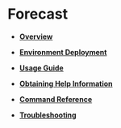 # Forecast<a name="EN-US_TOPIC_0000001195431216"></a>

-   **[Overview](overview-63.md)** 

-   **[Environment Deployment](environment-deployment-63.md)** 

-   **[Usage Guide](usage-guide-63.md)** 

-   **[Obtaining Help Information](obtaining-help-information-63.md)** 

-   **[Command Reference](command-reference-63.md)** 

-   **[Troubleshooting](troubleshooting-63.md)** 
